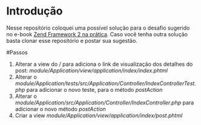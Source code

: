 # Introdução

Nesse repositório coloquei uma possível solução para o desafio sugerido no e-book [Zend Framework 2 na prática](http://www.zfnapratica.com.br). 
Caso você tenha outra solução basta clonar esse repositório e postar sua sugestão.

#Passos

1. Alterar a view do / para adiciona o link de visualização dos detalhes do post: _module/Application/view/application/index/index.phtml_ 
2. Alterar o _module/Application/tests/src/Application/Controller/IndexControllerTest.php_ para adicionar o novo teste, para o método _postAction_
3. Alterar o _module/Application/src/Application/Controller/IndexController.php_ para adicionar o novo método _postAction_
4. Criar a view _module/Application/view/application/index/post.phtml_


